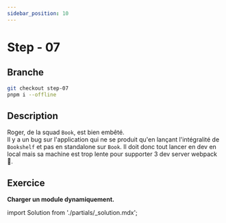 ```yaml
---
sidebar_position: 10
---
```


# Step - 07

## Branche

```bash
git checkout step-07
pnpm i --offline
```

## Description

Roger, de la squad `Book`, est bien embêté.  
Il y a un bug sur l'application qui ne se produit qu'en lançant l'intégralité de `Bookshelf` et pas en standalone sur `Book`. Il doit donc tout lancer en dev en local mais sa machine est trop lente pour supporter 3 dev server webpack 🥺.

## Exercice

**Charger un module dynamiquement.**

import Solution from './partials/\_solution.mdx';

<Solution step="07" />
